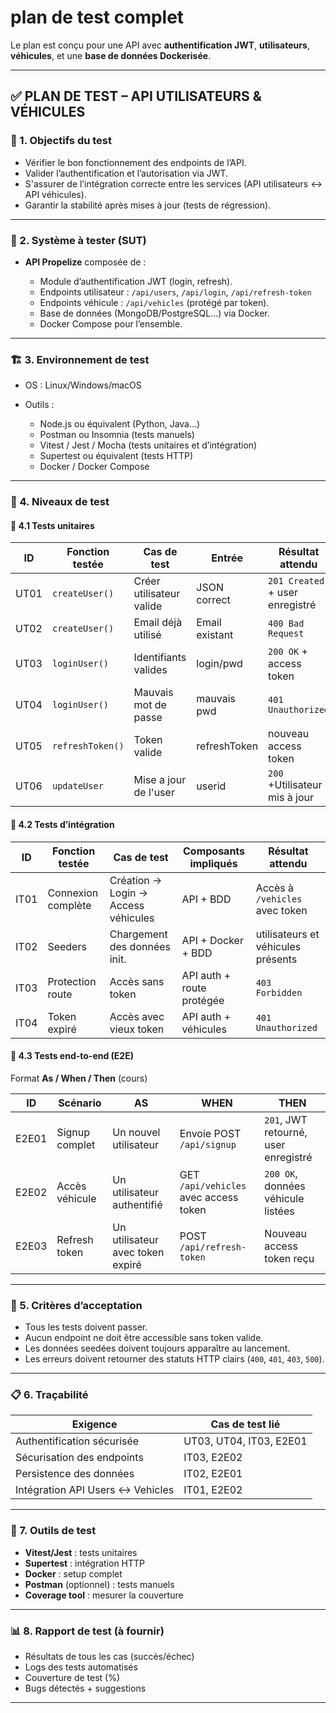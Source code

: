 # **plan de test complet**

Le plan est conçu pour une API avec **authentification JWT**, **utilisateurs**, **véhicules**, et une **base de données Dockerisée**.

---

## ✅ **PLAN DE TEST – API UTILISATEURS & VÉHICULES**

### 🧾 1. **Objectifs du test**

- Vérifier le bon fonctionnement des endpoints de l’API.
- Valider l’authentification et l’autorisation via JWT.
- S'assurer de l’intégration correcte entre les services (API utilisateurs ↔ API véhicules).
- Garantir la stabilité après mises à jour (tests de régression).

---

### 🧩 2. **Système à tester (SUT)**

- **API Propelize** composée de :

  - Module d’authentification JWT (login, refresh).
  - Endpoints utilisateur : `/api/users`, `/api/login`, `/api/refresh-token`
  - Endpoints véhicule : `/api/vehicles` (protégé par token).
  - Base de données (MongoDB/PostgreSQL...) via Docker.
  - Docker Compose pour l’ensemble.

---

### 🏗️ 3. **Environnement de test**

- OS : Linux/Windows/macOS
- Outils :

  - Node.js ou équivalent (Python, Java...)
  - Postman ou Insomnia (tests manuels)
  - Vitest / Jest / Mocha (tests unitaires et d’intégration)
  - Supertest ou équivalent (tests HTTP)
  - Docker / Docker Compose

---

### 🧪 4. **Niveaux de test**

#### 🔹 **4.1 Tests unitaires**

| ID   | Fonction testée  | Cas de test              | Entrée         | Résultat attendu                |
| ---- | ---------------- | ------------------------ | -------------- | ------------------------------- |
| UT01 | `createUser()`   | Créer utilisateur valide | JSON correct   | `201 Created` + user enregistré |
| UT02 | `createUser()`   | Email déjà utilisé       | Email existant | `400 Bad Request`               |
| UT03 | `loginUser()`    | Identifiants valides     | login/pwd      | `200 OK` + access token         |
| UT04 | `loginUser()`    | Mauvais mot de passe     | mauvais pwd    | `401 Unauthorized`              |
| UT05 | `refreshToken()` | Token valide             | refreshToken   | nouveau access token            |
| UT06 | `updateUser`     | Mise a jour de l'user    | userid         | `200 `+Utilisateur mis à jour   |

#### 🔹 **4.2 Tests d’intégration**

| ID   | Fonction testée    | Cas de test                         | Composants impliqués      | Résultat attendu                   |
| ---- | ------------------ | ----------------------------------- | ------------------------- | ---------------------------------- |
| IT01 | Connexion complète | Création → Login → Access véhicules | API + BDD                 | Accès à `/vehicles` avec token     |
| IT02 | Seeders            | Chargement des données init.        | API + Docker + BDD        | utilisateurs et véhicules présents |
| IT03 | Protection route   | Accès sans token                    | API auth + route protégée | `403 Forbidden`                    |
| IT04 | Token expiré       | Accès avec vieux token              | API auth + véhicules      | `401 Unauthorized`                 |

#### 🔹 **4.3 Tests end-to-end (E2E)**

Format **As / When / Then** (cours)

| ID    | Scénario       | AS                               | WHEN                                  | THEN                                 |
| ----- | -------------- | -------------------------------- | ------------------------------------- | ------------------------------------ |
| E2E01 | Signup complet | Un nouvel utilisateur            | Envoie POST `/api/signup`             | `201`, JWT retourné, user enregistré |
| E2E02 | Accès véhicule | Un utilisateur authentifié       | GET `/api/vehicles` avec access token | `200 OK`, données véhicule listées   |
| E2E03 | Refresh token  | Un utilisateur avec token expiré | POST `/api/refresh-token`             | Nouveau access token reçu            |

---

### 🧠 5. **Critères d’acceptation**

- Tous les tests doivent passer.
- Aucun endpoint ne doit être accessible sans token valide.
- Les données seedées doivent toujours apparaître au lancement.
- Les erreurs doivent retourner des statuts HTTP clairs (`400`, `401`, `403`, `500`).

---

### 📋 6. **Traçabilité**

| Exigence                         | Cas de test lié         |
| -------------------------------- | ----------------------- |
| Authentification sécurisée       | UT03, UT04, IT03, E2E01 |
| Sécurisation des endpoints       | IT03, E2E02             |
| Persistence des données          | IT02, E2E01             |
| Intégration API Users ↔ Vehicles | IT01, E2E02             |

---

### 🧾 7. **Outils de test**

- **Vitest/Jest** : tests unitaires
- **Supertest** : intégration HTTP
- **Docker** : setup complet
- **Postman** (optionnel) : tests manuels
- **Coverage tool** : mesurer la couverture

---

### 📊 8. **Rapport de test (à fournir)**

- Résultats de tous les cas (succès/échec)
- Logs des tests automatisés
- Couverture de test (%)
- Bugs détectés + suggestions

---
